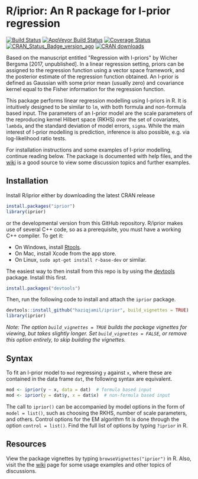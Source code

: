 # R/iprior: An R package for I-prior regression

[![Build Status](https://travis-ci.org/haziqj/iprior.svg?branch=master)](https://travis-ci.org/haziqj/iprior)
[![AppVeyor Build Status](https://ci.appveyor.com/api/projects/status/github/haziqj/iprior?branch=master&svg=true)](https://ci.appveyor.com/project/haziqj/iprior)
[![Coverage Status](https://img.shields.io/codecov/c/github/haziqj/iprior/master.svg)](https://codecov.io/gh/haziqj/iprior)
[![CRAN_Status_Badge_version_ago](http://www.r-pkg.org/badges/version-ago/iprior)](https://cran.r-project.org/package=iprior)
[![CRAN downloads](http://cranlogs.r-pkg.org/badges/grand-total/iprior)](https://cran.r-project.org/package=iprior)

Based on the manuscript entitled "Regression with I-priors" by Wicher Bergsma [2017, unpublished]. In a linear regression setting, priors can be assigned to the regression function using a vector space framework, and the posterior estimate of the regression function obtained. An I-prior is defined as Gaussian with some prior mean (usually zero) and covariance kernel equal to the Fisher information for the regression function.

This package performs linear regression modelling using I-priors in R. It is intuitively designed to be similar to `lm`, with both formula and non-formula based input. The parameters of an I-prior model are the scale parameters of the reproducing kernel Hilbert space (RKHS) over the set of covariates, `lambda`, and the standard deviation of model errors, `sigma`. While the main interest of I-prior modelling is prediction, inference is also possible, e.g. via log-likelihood ratio tests.

For installation instructions and some examples of I-prior modelling, continue reading below. The package is documented with help files, and the [wiki](https://github.com/haziqjamil/iprior/wiki/) is a good source to view some discussion topics and further examples.

## Installation

Install R/iprior either by downloading the latest CRAN release

```r
install.packages("iprior")
library(iprior)
```

or the developmental version from this GitHub repository. R/iprior makes use of several C++ code, so as a prerequisite, you must have a working C++ compiler. To get it:

-   On Windows, install [Rtools](https://cran.r-project.org/bin/windows/Rtools/).
-   On Mac, install Xcode from the app store.
-   On Linux, `sudo apt-get install r-base-dev` or similar.

The easiest way to then install from this repo is by using the [devtools](https://github.com/hadley/devtools) package. Install this first.

``` r
install.packages("devtools")
```

Then, run the following code to install and attach the `iprior` package.

``` r
devtools::install_github("haziqjamil/iprior", build_vignettes = TRUE)
library(iprior)
```

*Note: The option `build_vignettes = TRUE` builds the package vignettes for viewing, but takes slightly longer. Set `build_vignettes = FALSE`, or remove this option entirely, to skip building the vignettes.*

## Syntax

To fit an I-prior model to `mod` regressing `y` against `x`, where these are contained in the data frame `dat`, the following syntax are equivalent.

``` r
mod <- iprior(y ~ x, data = dat)  # formula based input
mod <- iprior(y = dat$y, x = dat$x)  # non-formula based input
```

The call to `iprior()` can be accompanied by model options in the form of `model = list()`, such as choosing the RKHS, number of scale parameters, and others. Control options for the EM algorithm fit is done through the option `control = list()`. Find the full list of options by typing `?iprior` in R.

## Resources

View the package vignettes by typing `browseVignettes("iprior")` in R. Also, visit the the [wiki](https://github.com/haziqjamil/iprior/wiki/Vignette-examples) page for some usage examples and other topics of discussions.
